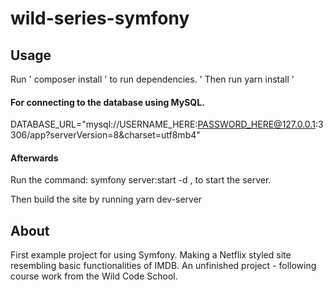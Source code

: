 # wild-series-symfony

## Usage

Run ' composer install ' to run dependencies. ' Then run yarn install '

#### For connecting to the database using MySQL.

DATABASE_URL="mysql://USERNAME_HERE:PASSWORD_HERE@127.0.0.1:3306/app?serverVersion=8&charset=utf8mb4"

#### Afterwards

Run the command: symfony server:start -d , to start the server.

Then build the site by running yarn dev-server

## About

First example project for using Symfony. Making a Netflix styled site resembling basic functionalities of IMDB. An unfinished project - following course work from the Wild Code School.